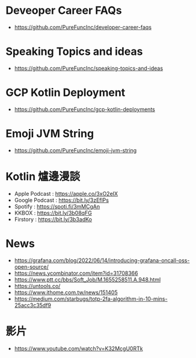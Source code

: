 # Deveoper Career FAQs
* https://github.com/PureFuncInc/developer-career-faqs

# Speaking Topics and ideas
* https://github.com/PureFuncInc/speaking-topics-and-ideas 

# GCP Kotlin Deployment
* https://github.com/PureFuncInc/gcp-kotlin-deployments

# Emoji JVM String
* https://github.com/PureFuncInc/emoji-jvm-string

# Kotlin 爐邊漫談
* Apple Podcast : https://apple.co/3xO2eIX
* Google Podcast : https://bit.ly/3zEflPs
* Spotify : https://spoti.fi/3mMCgAn
* KKBOX : https://bit.ly/3b08qFG
* Firstory : https://bit.ly/3b3adKo

# News
* https://grafana.com/blog/2022/06/14/introducing-grafana-oncall-oss-open-source/
* https://news.ycombinator.com/item?id=31708366
* https://www.ptt.cc/bbs/Soft_Job/M.1655258511.A.948.html
* https://untools.co/
* https://www.ithome.com.tw/news/151405
* https://medium.com/starbugs/totp-2fa-algorithm-in-10-mins-25acc3c35df9

# 影片
* https://www.youtube.com/watch?v=K32McgU0RTk
